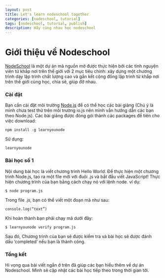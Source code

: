 ```yaml
---
layout: post
title: Let's learn nodeschool together
categories: [nodeschool, tutorial]
tags: [nodeschool, tutorial, publish]
description: Hãy cùng nhau học nodeschool
---
```


# Giới thiệu về Nodeschool

[NodeSchool](http://nodeschool.io) là một dự án mã nguồn mở được thực hiện bởi các tình nguyện viên từ khắp nơi trên thế giới với 2 mục tiêu chính: xây dựng một chương trình dạy lập trình chất lượng cao và gắn kết cộng đồng lập trình từ khắp nơi trên thế giới cùng học, chia sẻ, giúp đỡ nhau.

### Cài đặt
Bạn cần cài đặt môi trường [Node.js](https://nodejs.org/) để có thể học các bài giảng (Chú ý là mình chưa test thử trên môi trường io.js nên mình vẫn hướng dẫn các bạn theo Node.js). Các bài giảng được đóng gói thành các packages để tiên cho việc download:

    npm install -g learnyounode

Sử dụng:

    learnyounode

### Bài học số 1
Nội dung bài học là viết chương trình Hello World.
Để thực hiện một chương trình Node.js, tạo ra một file mới với đuôi .js và bắt đầu viết JavaScript! Thực hiện chương trình của bạn bằng cách chạy nó với
lệnh node. ví dụ:

    $ node program.js

Trong file .js, bạn có thể viết một đoạn mã như sau:

    console.log(“text”)

Khi hoàn thành bạn phải chạy mã dưới đây:

    $ learnyounode verify program.js

Sau đó, Chương trình của bạn sẽ được kiểm tra và bài học sẽ được đánh dấu ‘completed’ nếu bạn là thành công.

### Tổng kết
Hi vọng qua bài viết ngắn ở trên đã giúp các bạn hiểu thêm về dự án Nodeschool. Mình sẽ cập nhật các bài học tiếp theo trong thời gian tới.